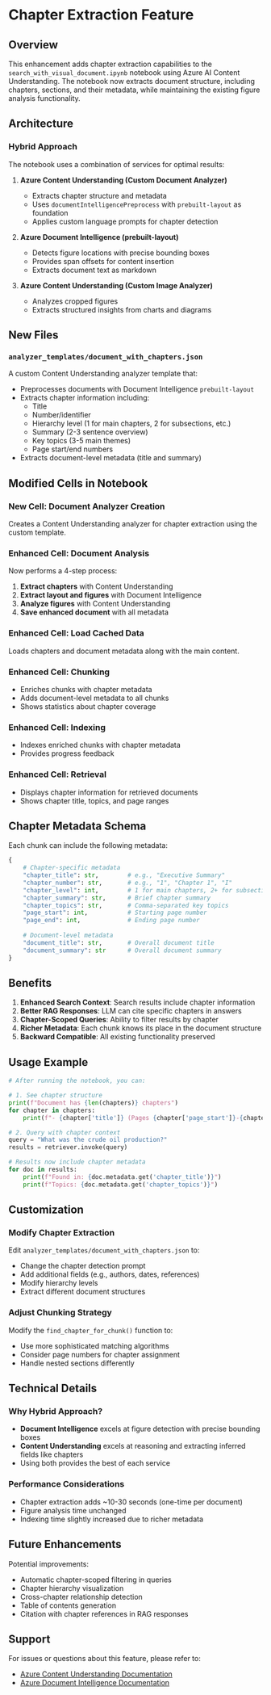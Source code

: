 # Chapter Extraction Feature

## Overview

This enhancement adds chapter extraction capabilities to the `search_with_visual_document.ipynb` notebook using Azure AI Content Understanding. The notebook now extracts document structure, including chapters, sections, and their metadata, while maintaining the existing figure analysis functionality.

## Architecture

### Hybrid Approach

The notebook uses a combination of services for optimal results:

1. **Azure Content Understanding (Custom Document Analyzer)**
   - Extracts chapter structure and metadata
   - Uses `documentIntelligencePreprocess` with `prebuilt-layout` as foundation
   - Applies custom language prompts for chapter detection

2. **Azure Document Intelligence (prebuilt-layout)**
   - Detects figure locations with precise bounding boxes
   - Provides span offsets for content insertion
   - Extracts document text as markdown

3. **Azure Content Understanding (Custom Image Analyzer)**
   - Analyzes cropped figures
   - Extracts structured insights from charts and diagrams

## New Files

### `analyzer_templates/document_with_chapters.json`

A custom Content Understanding analyzer template that:
- Preprocesses documents with Document Intelligence `prebuilt-layout`
- Extracts chapter information including:
  - Title
  - Number/identifier
  - Hierarchy level (1 for main chapters, 2 for subsections, etc.)
  - Summary (2-3 sentence overview)
  - Key topics (3-5 main themes)
  - Page start/end numbers
- Extracts document-level metadata (title and summary)

## Modified Cells in Notebook

### New Cell: Document Analyzer Creation
Creates a Content Understanding analyzer for chapter extraction using the custom template.

### Enhanced Cell: Document Analysis
Now performs a 4-step process:
1. **Extract chapters** with Content Understanding
2. **Extract layout and figures** with Document Intelligence
3. **Analyze figures** with Content Understanding
4. **Save enhanced document** with all metadata

### Enhanced Cell: Load Cached Data
Loads chapters and document metadata along with the main content.

### Enhanced Cell: Chunking
- Enriches chunks with chapter metadata
- Adds document-level metadata to all chunks
- Shows statistics about chapter coverage

### Enhanced Cell: Indexing
- Indexes enriched chunks with chapter metadata
- Provides progress feedback

### Enhanced Cell: Retrieval
- Displays chapter information for retrieved documents
- Shows chapter title, topics, and page ranges

## Chapter Metadata Schema

Each chunk can include the following metadata:

```python
{
    # Chapter-specific metadata
    "chapter_title": str,        # e.g., "Executive Summary"
    "chapter_number": str,       # e.g., "1", "Chapter 1", "I"
    "chapter_level": int,        # 1 for main chapters, 2+ for subsections
    "chapter_summary": str,      # Brief chapter summary
    "chapter_topics": str,       # Comma-separated key topics
    "page_start": int,           # Starting page number
    "page_end": int,             # Ending page number
    
    # Document-level metadata
    "document_title": str,       # Overall document title
    "document_summary": str      # Overall document summary
}
```

## Benefits

1. **Enhanced Search Context**: Search results include chapter information
2. **Better RAG Responses**: LLM can cite specific chapters in answers
3. **Chapter-Scoped Queries**: Ability to filter results by chapter
4. **Richer Metadata**: Each chunk knows its place in the document structure
5. **Backward Compatible**: All existing functionality preserved

## Usage Example

```python
# After running the notebook, you can:

# 1. See chapter structure
print(f"Document has {len(chapters)} chapters")
for chapter in chapters:
    print(f"- {chapter['title']} (Pages {chapter['page_start']}-{chapter['page_end']})")

# 2. Query with chapter context
query = "What was the crude oil production?"
results = retriever.invoke(query)

# Results now include chapter metadata
for doc in results:
    print(f"Found in: {doc.metadata.get('chapter_title')}")
    print(f"Topics: {doc.metadata.get('chapter_topics')}")
```

## Customization

### Modify Chapter Extraction

Edit `analyzer_templates/document_with_chapters.json` to:
- Change the chapter detection prompt
- Add additional fields (e.g., authors, dates, references)
- Modify hierarchy levels
- Extract different document structures

### Adjust Chunking Strategy

Modify the `find_chapter_for_chunk()` function to:
- Use more sophisticated matching algorithms
- Consider page numbers for chapter assignment
- Handle nested sections differently

## Technical Details

### Why Hybrid Approach?

- **Document Intelligence** excels at figure detection with precise bounding boxes
- **Content Understanding** excels at reasoning and extracting inferred fields like chapters
- Using both provides the best of each service

### Performance Considerations

- Chapter extraction adds ~10-30 seconds (one-time per document)
- Figure analysis time unchanged
- Indexing time slightly increased due to richer metadata

## Future Enhancements

Potential improvements:
- Automatic chapter-scoped filtering in queries
- Chapter hierarchy visualization
- Cross-chapter relationship detection
- Table of contents generation
- Citation with chapter references in RAG responses

## Support

For issues or questions about this feature, please refer to:
- [Azure Content Understanding Documentation](https://learn.microsoft.com/en-us/azure/ai-services/content-understanding/)
- [Azure Document Intelligence Documentation](https://learn.microsoft.com/en-us/azure/ai-services/document-intelligence/)
